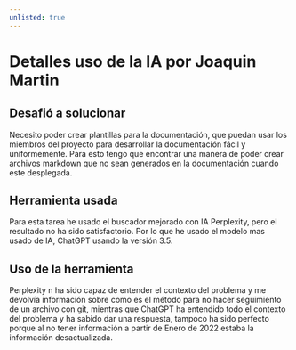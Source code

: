 ```yaml
---
unlisted: true
---
```

# Detalles uso de la IA por Joaquin Martin

## Desafió a solucionar

Necesito poder crear plantillas para la documentación, que puedan usar los miembros del proyecto para desarrollar la documentación fácil y uniformemente.
Para esto tengo que encontrar una manera de poder crear archivos markdown que no sean generados en la documentación cuando este desplegada.

## Herramienta usada

Para esta tarea he usado el buscador mejorado con IA Perplexity, pero el resultado no ha sido satisfactorio. Por lo que he usado el modelo mas usado de IA, ChatGPT usando la versión 3.5.

## Uso de la herramienta 

Perplexity n ha sido capaz de entender el contexto del problema y me devolvía información sobre como es el método para no hacer seguimiento de un archivo con git, mientras que ChatGPT ha entendido todo el contexto del problema y ha sabido dar una respuesta, tampoco ha sido perfecto porque al no tener información a partir de Enero de 2022 estaba la información desactualizada.
